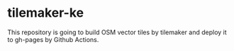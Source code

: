 # tilemaker-ke

This repository is going to build OSM vector tiles by tilemaker and deploy it to gh-pages by Github Actions.
